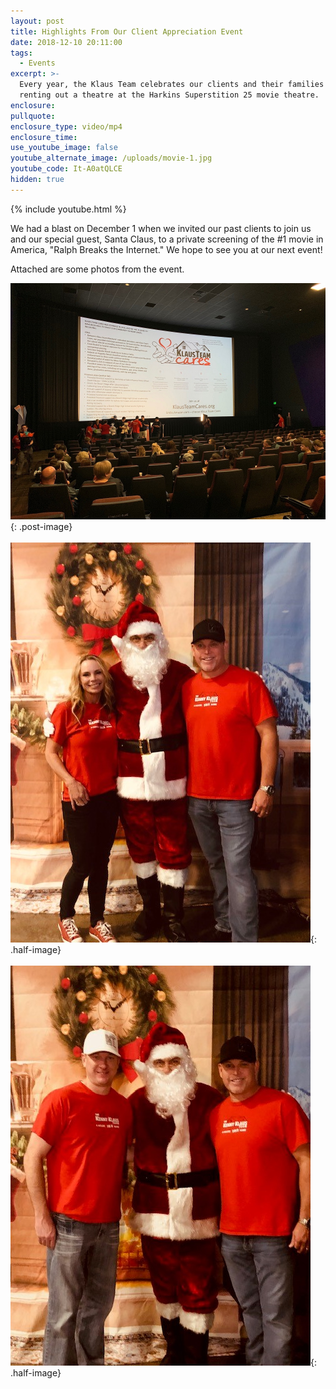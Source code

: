 ```yaml
---
layout: post
title: Highlights From Our Client Appreciation Event
date: 2018-12-10 20:11:00
tags:
  - Events
excerpt: >-
  Every year, the Klaus Team celebrates our clients and their families by
  renting out a theatre at the Harkins Superstition 25 movie theatre.
enclosure:
pullquote:
enclosure_type: video/mp4
enclosure_time:
use_youtube_image: false
youtube_alternate_image: /uploads/movie-1.jpg
youtube_code: It-A0atQLCE
hidden: true
---
```


{% include youtube.html %}

We had a blast on December 1 when we invited our past clients to join us and our special guest, Santa Claus, to a private screening of the #1 movie in America, "Ralph Breaks the Internet." We hope to see you at our next event!

Attached are some photos from the event.

![](/uploads/ktc-pic-movie-event.jpg){: .post-image}<br><br>![](/uploads/santa-nikki--kenny.jpg){: .half-image}<br><br>![](/uploads/santa-kraig--kenny.jpg){: .half-image}